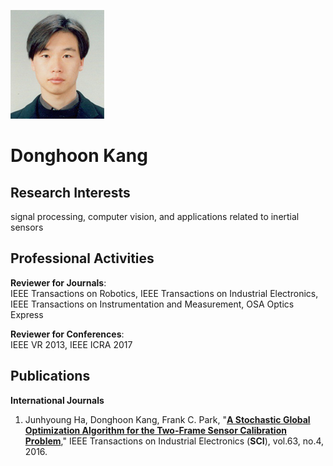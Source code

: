 ![fig](https://raw.githubusercontent.com/kimbabmoowoo/kimbabmoowoo.github.io/master/dhk5.jpg)  
# Donghoon Kang 

## Research Interests  
signal processing, computer vision, and applications related to inertial sensors  

## Professional Activities  
**Reviewer for Journals**:   
IEEE Transactions on Robotics, IEEE Transactions on Industrial Electronics, IEEE Transactions on Instrumentation and Measurement, OSA Optics Express  

**Reviewer for Conferences**:  
IEEE VR 2013, IEEE ICRA 2017

## Publications  
**International Journals**  
1. Junhyoung Ha, Donghoon Kang, Frank C. Park, "[**A Stochastic Global Optimization Algorithm for the Two-Frame Sensor Calibration Problem**](http://ieeexplore.ieee.org/document/7347394/?tp=&arnumber=7347394)," IEEE Transactions on Industrial Electronics (**SCI**), vol.63, no.4, 2016.  
